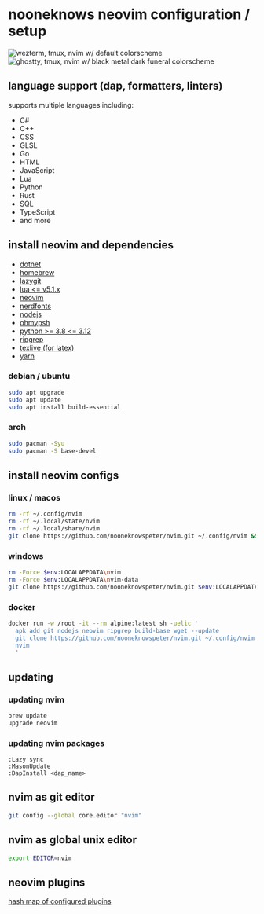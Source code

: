 # nooneknows neovim configuration / setup

![wezterm, tmux, nvim w/ default colorscheme](https://i.imgur.com/lLk1Tws.png)
![ghostty, tmux, nvim w/ black metal dark funeral colorscheme](https://i.imgur.com/eLZ4lC3.png)

## language support (dap, formatters, linters)

supports multiple languages including:

- C#
- C++
- CSS
- GLSL
- Go
- HTML
- JavaScript
- Lua
- Python
- Rust
- SQL
- TypeScript
- and more

## install neovim and dependencies

- [dotnet](https://dotnet.microsoft.com/en-us/)
- [homebrew](https://brew.sh/)
- [lazygit](https://github.com/jesseduffield/lazygit)
- [lua \<= v5.1.x](https://lua.org/)
- [neovim](https://github.com/neovim/neovim/blob/master/INSTALL.md#install-from-package/)
- [nerdfonts](https://www.nerdfonts.com/)
- [nodejs](https://nodejs.org/en/)
- [ohmypsh](https://github.com/jandedobbeleer/oh-my-posh)
- [python >= 3.8 \<= 3.12](https://www.python.org/)
- [ripgrep](https://github.com/BurntSushi/ripgrep)
- [texlive (for latex)](https://www.tug.org/texlive/)
- [yarn](https://www.npmjs.com/package/yarn)

### debian / ubuntu

```sh
sudo apt upgrade
sudo apt update
sudo apt install build-essential
```

### arch

```sh
sudo pacman -Syu
sudo pacman -S base-devel
```

## install neovim configs

### linux / macos

```sh
rm -rf ~/.config/nvim
rm -rf ~/.local/state/nvim
rm -rf ~/.local/share/nvim
git clone https://github.com/nooneknowspeter/nvim.git ~/.config/nvim && nvim
```

### windows

```sh
rm -Force $env:LOCALAPPDATA\nvim
rm -Force $env:LOCALAPPDATA\nvim-data
git clone https://github.com/nooneknowspeter/nvim.git $env:LOCALAPPDATA\nvim && nvim

```

### docker

```sh
docker run -w /root -it --rm alpine:latest sh -uelic '
  apk add git nodejs neovim ripgrep build-base wget --update
  git clone https://github.com/nooneknowspeter/nvim.git ~/.config/nvim
  nvim
  '
```

## updating

### updating nvim

```sh
brew update
upgrade neovim
```

### updating nvim packages

```
:Lazy sync
:MasonUpdate
:DapInstall <dap_name>
```

## nvim as git editor

```sh
git config --global core.editor "nvim"
```

## nvim as global unix editor

```sh
export EDITOR=nvim
```

## neovim plugins

[hash map of configured plugins](https://github.com/nooneknowspeter/nvim/blob/main/lazy-lock.json)

